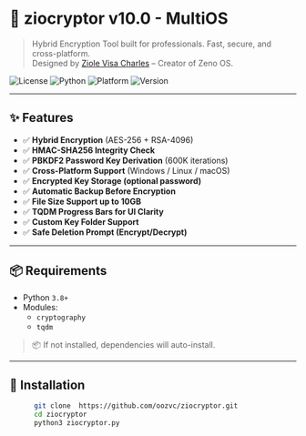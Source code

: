 # 🔐 ziocryptor v10.0 - MultiOS

> Hybrid Encryption Tool built for professionals. Fast, secure, and cross-platform.  
> Designed by [Ziole Visa Charles](https://github.com/ziolereal) – Creator of Zeno OS.

![License](https://img.shields.io/badge/license-MIT-blue.svg)
![Python](https://img.shields.io/badge/python-3.8+-brightgreen.svg)
![Platform](https://img.shields.io/badge/platform-Windows%20%7C%20Linux%20%7C%20macOS-yellow.svg)
![Version](https://img.shields.io/badge/version-v10.0--multiOS-purple)

---

## ✨ Features

- ✅ **Hybrid Encryption** (AES-256 + RSA-4096)
- ✅ **HMAC-SHA256 Integrity Check**
- ✅ **PBKDF2 Password Key Derivation** (600K iterations)
- ✅ **Cross-Platform Support** (Windows / Linux / macOS)
- ✅ **Encrypted Key Storage (optional password)**
- ✅ **Automatic Backup Before Encryption**
- ✅ **File Size Support up to 10GB**
- ✅ **TQDM Progress Bars for UI Clarity**
- ✅ **Custom Key Folder Support**
- ✅ **Safe Deletion Prompt (Encrypt/Decrypt)**

---

## 📦 Requirements

- Python `3.8+`
- Modules:
  - `cryptography`
  - `tqdm`

> 📦 If not installed, dependencies will auto-install.

---

## 🚀 Installation

```bash
      git clone  https://github.com/oozvc/ziocryptor.git
      cd ziocryptor
      python3 ziocryptor.py